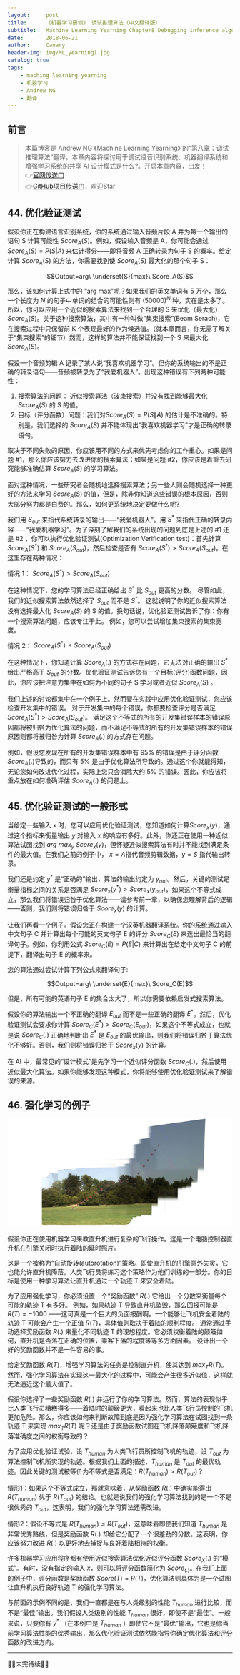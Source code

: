 ```yaml
---
layout:     post
title:      《机器学习要领》 调试推理算法（中文翻译版）
subtitle:   Machine Learning Yearning Chapter8 Debugging inference algorithms(Chinese ver)
date:       2018-06-21
author:     Canary
header-img: img/ML_yearning1.jpg
catalog: true
tags:
    - maching learning yearning
    - 机器学习
    - Andrew NG
    - 翻译
---
```


## 前言

> 本篇博客是 Andrew NG 《Machine Learning Yearning》 的“第八章：调试推理算法”翻译。本章内容将探讨用于调试语音识别系统、机器翻译系统和增强学习系统的共享 AI 设计模式是什么?。开启本章内容，出发！   
👉[官网传送门](http://www.mlyearning.org/)<br>
👉[GitHub项目传送门](https://github.com/AlbertHG/Machine-Learning-Yearning-Chinese-ver)，欢迎Star

## 44. 优化验证测试

假设你正在构建语言识别系统，你的系统通过输入音频片段 A 并为每一个输出的语句 S 计算可能性 $Score_A(S)$。例如，假设输入音频是 A，你可能会通过 
$Score_A(S) = P(S|A)$ 
来估计得分——即将音频 A 正确转录为句子 S 的概率。给定计算  $Score_A(S)$ 的方法，你需要找到使 $Score_A(S)$ 最大化的那个句子 S：

$$Output=arg\ \underset{S}{max}\ Score_A(S)$$

那么，该如何计算上式中的 “arg max”呢？如果我们的英文单词有 5 万个，那么一个长度为 $N$ 的句子中单词的组合的可能性则有 $(50000)^N$ 种，实在是太多了。所以，你可以应用一个近似的搜索算法来找到一个合理的 S 来优化（最大化）$Score_A(S)$。关于这种搜索算法，其中有一种叫做“集束搜索”(Beam Serach)，它在搜索过程中只保留前 K 个表现最好的作为候选值。（就本章而言，你无需了解关于“集束搜索”的细节）然而，这样的算法并不能保证找到一个 S 来最大化 $Score_A(S)$。

假设一个音频剪辑 A 记录了某人说“我喜欢机器学习”。但你的系统输出的不是正确的转录语句——音频被转录为了“我爱机器人”。出现这种错误有下列两种可能性：

1.  搜索算法的问题： 近似搜索算法（波束搜索）并没有找到能够最大化 $Score_A(S)$ 的 S 的值。
2. 目标（评分函数）问题：我们对$Score_A(S) = P(S\|A)$ 的估计是不准确的。特别是，我们选择的 $Score_A(S)$ 并不能体现出“我喜欢机器学习”才是正确的转录语句。

取决于不同失败的原因，你应该用不同的方式来优先考虑你的工作重心。如果是问题 #1，那么你应该努力去改进你的搜索算法；如果是问题 #2，你应该是着重去研究能够准确估算 $Score_A(S)$ 的学习算法。

面对这种情况，一些研究者会随机地选择搜索算法；另一些人则会随机选择一种更好的方法来学习 $Score_A(S)$ 的值，但是，除非你知道这些错误的根本原因，否则大部分努力都是白费的。那么，如何更系统地决定要做什么呢?

我们用 $S_{out}$ 来指代系统转录的输出——“我爱机器人”。用 $S^{* }$ 来指代正确的转录内容——“我爱机器学习”。为了深刻了解我们的系统出现的问题到底是上述的 #1 还是 #2 ，你可以执行优化验证测试(Optimization Verification test)：首先计算 $Score_A(S^{* })$ 和 $Score_A(S_{out})$，然后检查是否有 $Score_A(S^{* }) > Score_A(S_{out})$。在这里存在两种情况：

情况 1： $Score_A(S^{* }) > Score_A(S_{out})$

在这种情况下，您的学习算法已经正确给出 $S^{* }$ 比 $S_{out}$ 更高的分数。 尽管如此，我们的近似搜索算法依然选择了 $S_{out}$ 而不是 $S^{* }$。 这就说明了你的近似搜索算法没有选择最大化 $Score_A(S)$ 的 S 的值。换句话说，优化验证测试告诉了你：你有一个搜索算法问题，应该专注于此。 例如，您可以尝试增加集束搜索的集束宽度。

情况 2： $Score_A(S^{* }) \leq  Score_A(S_{out})$

在这种情况下，你知道计算 $Score_A(.)$ 的方式存在问题，它无法对正确的输出 $S^{* }$ 给出严格高于 $S_{out}$ 的分数。优化验证测试告诉您有一个目标(评分)函数问题，因此，你应该把注意力集中在如何为不同的句子 S 学习或者近似 $Score_A(S)$ 。

我们上述的讨论都集中在一个例子上。然而要在实践中应用优化验证测试，您应该检查开发集中的错误。 对于开发集中的每个错误，你都要检查评分是否满足 $Score_A(S^{* }) > Score_A(S_{out})$。 满足这个不等式的所有的开发集错误样本的错误原因都将被归咎为优化算法的问题，而不满足不等式的所有的开发集错误样本的错误原因则都将被归咎为计算 $Score_A(.)$ 的方式存在问题。

例如，假设您发现在所有的开发集错误样本中有 95% 的错误是由于评分函数 $Score_A(.)$导致的，而只有 5% 是由于优化算法所导致的。通过这个你就能得知，无论您如何改进优化过程，实际上您只会消除大约 5% 的错误。因此，你应该将重点放在如何准确评估 $Score_A(.)$ 的问题上。

## 45. 优化验证测试的一般形式

当给定一些输入 $x$ 时，您可以应用优化验证测试，您知道如何计算$Score_x(y)$，通过这个指标来衡量输出 $y$ 对输入 $x$ 的响应有多好。此外，你还正在使用一种近似算法试图找到 $arg\ max_y\ Score_x(y)$，但怀疑近似搜索算法有时并不能找到满足条件的最大值。在我们之前的例子中， $x=A$指代音频剪辑数据，$y=S$ 指代输出转录。

我们还是约定 $y^{* }$ 是“正确的”输出，算法的输出约定为 $y_{out}$。然后，关键的测试是衡量指标之间的关系是否满足 $Score_x(y^{* }) > Score_x(y_{out})$，如果这个不等式成立，那么我们将错误归咎于优化算法——请参考前一章，以确保您理解背后的逻辑——否则，我们则将错误归咎于 $Score_x(y)$ 的计算。

让我们再看一个例子。假设您正在构建一个汉英机器翻译系统。你的系统通过输入中文句子 C 并计算出每个可能的英文句子 E 的评分 $Score_C(E)$ 来选出最恰当的翻译句子。例如，你利用公式 
$Score_C(E) = P(E|C)$ 
来计算出在给定中文句子 C 的前提下，翻译出句子 E 的概率来。

您的算法通过尝试计算下列公式来翻译句子:

$$Output=arg\ \underset{E}{max}\ Score_C(E)$$

但是，所有可能的英语句子 E 的集合太大了，所以你需要依赖启发式搜索算法。

假设你的算法输出一个不正确的翻译 $E_{out}$ 而不是一些正确的翻译 $E^{* }$。然后，优化验证测试会要求你计算 $Score_C(E^{* }) > Score_C(E_{out})$，如果这个不等式成立，也就是说 $Score_C(.)$ 正确地判断出 $E^{* }$ 是 $E_{out}$ 的最优输出，则我们将错误归咎于算法优化不够好。否则，我们则将错误归咎于 $Score_x(y)$ 的计算。

在 AI 中，最常见的“设计模式”是先学习一个近似评分函数 $Score_C(.)$，然后使用近似最大化算法。如果你能够发现这种模式，你将能够使用优化验证测试来了解错误的来源。

## 46. 强化学习的例子

![](https://raw.githubusercontent.com/AlbertHG/alberthg.github.io/master/makedown_img/20180422mlyearning/19.png)

假设你正在使用机器学习来教直升机进行复杂的飞行操作。这是一个电脑控制器直升机在引擎关闭时执行着陆的延时照片。

这是一个被称为“自动旋转(autorotation)”策略。即使直升机的引擎意外失灵，它也能允许直升机降落。人类飞行员将练习这个策略作为他们训练的一部分。你的目标是使用一种学习算法让直升机通过一个轨迹 T 来安全着陆。

为了应用强化学习，你必须设置一个“奖励函数” $R(.)$ 它给出一个分数来衡量每个可能的轨迹 T 有多好。 例如，如果轨迹 T 导致直升机坠毁，那么回报可能是 $R(T) = -1000$ ——这可真是一个巨大的负面报酬啊。一个能够让飞机安全着陆的轨迹 T 可能会产生一个正值 $R(T)$，具体值则取决于着陆的顺利程度。 通常通过手动选择奖励函数 $R(.)$ 来量化不同轨迹 T 的理想程度。它必须权衡着陆的颠簸如何，直升机是否落在正确的位置，乘客下落的程度等等多方面因素。 设计出一个好的奖励函数并不是一件容易的事。

给定奖励函数 $R(T)$，增强学习算法的任务是控制直升机，使其达到 $max_TR(T)$。然而，强化学习算法在实现这一最大化的过程中，可能会产生很多近似值，这样就无法逼近这个最大值了。

假设你选择了一些奖励函数 $R(.)$ 并运行了你的学习算法。然而，算法的表现似乎比人类飞行员糟糕得多——着陆时的颠簸更大，看起来也比人类飞行员控制的飞机更加危险。那么，你应该如何来判断故障到底是因为强化学习算法在试图找到一条轨迹 T 来实现 $max_TR(T)$ 呢？还是由于奖励函数试图在飞机降落颠簸度和飞机降落准确度之间的权衡导致的？

为了应用优化验证试验，设 $T_{human}$ 为人类飞行员所控制飞机的轨迹，设 $T_{out}$ 为算法控制飞机所实现的轨迹。根据我们上面的描述，$T_{human}$ 是 $T_{out}$ 的最优轨迹。因此关键的测试被等价为不等式是否满足：$R(T_{human}) >R(T_{out})$？

情形1：如果这个不等式成立，那就意味着，从奖励函数 $R(.)$ 中确实能得出 $R(T_{human})$ 优于 $R(T_{out})$ 的结论。也就是说我们的强化学习算法找到的是一个不是很优秀的 $T_{out}$，这表明，我们的强化学习算法还需改进。

情形2：假设不等式是 $R(T_{human}) \leq R(T_{out})$，这意味着即使我们知道 $T_{human}$ 是非常优秀路线，但是奖励函数 $R(.)$ 却给它分配了一个很差劲的分数。这表明，你应该努力改进 $R(.)$ 以更好地去捕捉与良好着陆相符的权衡。

许多机器学习应用程序都有使用近似搜索算法优化近似评分函数 $Score_X(.)$ 的“模式”。有时，没有指定的输入 $x$，则可以将评分函数简化为 $Score_(.)$。在我们上面的例子中，评分函数是奖励函数 $Score(T)= R(T)$，优化算法则具体为是一个试图让直升机执行良好轨迹 T 的强化学习算法。

与前面的示例不同的是，我们一直都是在与人类级别的性能 $T_{human}$ 进行比较，而不是“最佳”输出。我们假设人类级别的性能 $T_{human}$ 很好，即使不是“最佳”。一般来说，只要你有 $y^{* }$ （在本例中是 $T_{human}$ ）即使它不是“最优”输出，它也是你当前学习算法性能的优秀输出，那么优化验证测试依然能指导你确定优化算法和评分函数的改进方向。


------

🚧🚧未完待续🚧🚧